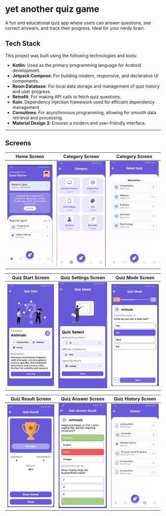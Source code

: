# yet another quiz game

A fun and educational quiz app where users can answer questions, see correct answers, and track their progress. 
Ideal for your nerdy brain.

## Tech Stack

This project was built using the following technologies and tools:

- **Kotlin**: Used as the primary programming language for Android development.
- **Jetpack Compose**: For building modern, responsive, and declarative UI components.
- **Room Database**: For local data storage and management of quiz history and user progress.
- **Retrofit**: For making API calls to fetch quiz questions.
- **Koin**: Dependency injection framework used for efficient dependency management.
- **Coroutines**: For asynchronous programming, allowing for smooth data retrieval and processing.
- **Material Design 3**: Ensures a modern and user-friendly interface.


---

## Screens

| Home Screen                      | Category Screen                       | Category Screen                       |
|----------------------------------|---------------------------------------|---------------------------------------|
| ![](screenshots/home_screen.png) | ![](screenshots/category_screen1.png) | ![](screenshots/category_screen2.png) |


| Quiz Start Screen                      | Quiz Settings Screen                    | Quiz Mode Screen                      |
|----------------------------------------|-----------------------------------------|---------------------------------------|
| ![](screenshots/quiz_start_screen.png) | ![](screenshots/quiz_select_screen.png) | ![](screenshots/quiz_mode_screen.png) |


| Quiz Result Screen                      | Quiz Answer Screen                      | Quiz History Screen                 |
|-----------------------------------------|-----------------------------------------|-------------------------------------|
| ![](screenshots/quiz_result_screen.png) | ![](screenshots/quiz_answer_screen.png) | ![](screenshots/history_screen.png) |